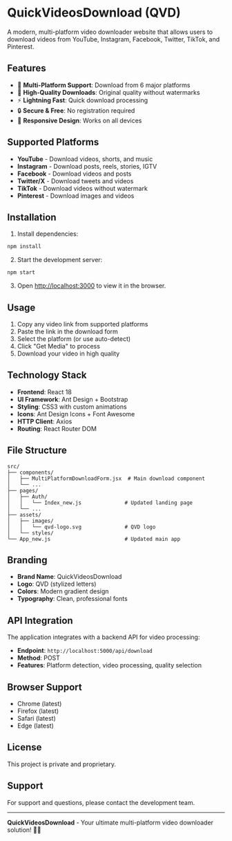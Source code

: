 # QuickVideosDownload (QVD)

A modern, multi-platform video downloader website that allows users to download videos from YouTube, Instagram, Facebook, Twitter, TikTok, and Pinterest.

## Features

- 🚀 **Multi-Platform Support**: Download from 6 major platforms
- 🎨 **High-Quality Downloads**: Original quality without watermarks
- ⚡ **Lightning Fast**: Quick download processing
- 🔒 **Secure & Free**: No registration required
- 📱 **Responsive Design**: Works on all devices

## Supported Platforms

- **YouTube** - Download videos, shorts, and music
- **Instagram** - Download posts, reels, stories, IGTV
- **Facebook** - Download videos and posts
- **Twitter/X** - Download tweets and videos
- **TikTok** - Download videos without watermark
- **Pinterest** - Download images and videos

## Installation

1. Install dependencies:

```bash
npm install
```

2. Start the development server:

```bash
npm start
```

3. Open [http://localhost:3000](http://localhost:3000) to view it in the browser.

## Usage

1. Copy any video link from supported platforms
2. Paste the link in the download form
3. Select the platform (or use auto-detect)
4. Click "Get Media" to process
5. Download your video in high quality

## Technology Stack

- **Frontend**: React 18
- **UI Framework**: Ant Design + Bootstrap
- **Styling**: CSS3 with custom animations
- **Icons**: Ant Design Icons + Font Awesome
- **HTTP Client**: Axios
- **Routing**: React Router DOM

## File Structure

```
src/
├── components/
│   ├── MultiPlatformDownloadForm.jsx  # Main download component
│   └── ...
├── pages/
│   ├── Auth/
│   │   └── Index_new.js              # Updated landing page
│   └── ...
├── assets/
│   ├── images/
│   │   └── qvd-logo.svg              # QVD logo
│   └── styles/
└── App_new.js                        # Updated main app
```

## Branding

- **Brand Name**: QuickVideosDownload
- **Logo**: QVD (stylized letters)
- **Colors**: Modern gradient design
- **Typography**: Clean, professional fonts

## API Integration

The application integrates with a backend API for video processing:

- **Endpoint**: `http://localhost:5000/api/download`
- **Method**: POST
- **Features**: Platform detection, video processing, quality selection

## Browser Support

- Chrome (latest)
- Firefox (latest)
- Safari (latest)
- Edge (latest)

## License

This project is private and proprietary.

## Support

For support and questions, please contact the development team.

---

**QuickVideosDownload** - Your ultimate multi-platform video downloader solution! 🎥✨
